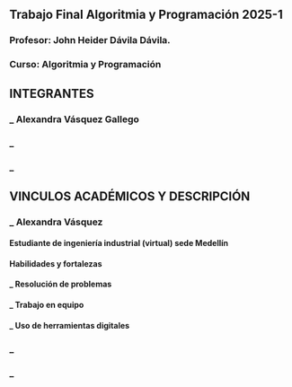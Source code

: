 ## Trabajo Final Algoritmia y Programación 2025-1
### Profesor: John Heider Dávila Dávila.
### Curso: Algoritmia y Programación

## INTEGRANTES
### _ Alexandra Vásquez Gallego
### _ 
### _

## VINCULOS ACADÉMICOS Y DESCRIPCIÓN

### _ Alexandra Vásquez
#### Estudiante de ingeniería industrial (virtual) sede Medellín
#### **Habilidades y fortalezas**
#### _ Resolución de problemas
#### _ Trabajo en equipo
#### _ Uso de herramientas digitales

### _ 

### _ 
